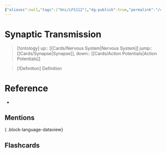 ```yaml
---
{"aliases":null,"tags":["Uni/LFS112"],"dg-publish":true,"permalink":"/cards/synaptic-transmission/","dgPassFrontmatter":true}
---
```


# Synaptic Transmission

> [!ontology]
> up:: [[Cards/Nervous System\|Nervous System]]
> jump:: [[Cards/Synapse\|Synapse]], 
> down:: [[Cards/Action Potentials\|Action Potentials]]

> [!Definition] Definition

# Reference

- 

## Mentions


{ .block-language-dataview}

## Flashcards